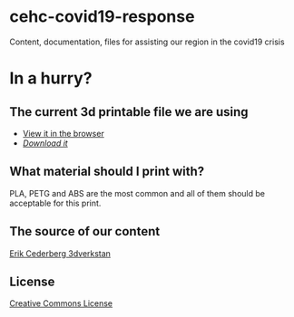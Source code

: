 # cehc-covid19-response
Content, documentation, files for assisting our region in the covid19 crisis

# In a hurry?
## The current 3d printable file we are using
* [View it in the browser](./Visor_Frame_NORTH_AMERICA_LETTER_v3.stl)
* [*Download it*](https://github.com/mak3r/cehc-covid19-response/raw/master/Visor_Frame_NORTH_AMERICA_LETTER_v3.stl)

## What material should I print with?
PLA, PETG and ABS are the most common and all of them should be acceptable for this print.  


## The source of our content
[Erik Cederberg 3dverkstan](https://www.youmagine.com/designs/protective-visor-by-3dverkstan)

## License
[Creative Commons License](../LICENSE.html)